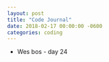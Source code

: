 ```yaml
---
layout: post
title: "Code Journal"
date: 2018-02-17 00:00:00 -0600
categories: coding
---
```


- Wes bos - day 24
